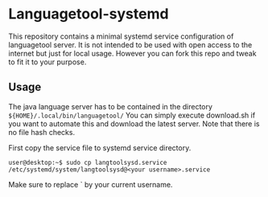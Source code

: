 # Languagetool-systemd

This repository contains a minimal systemd service configuration of languagetool server.
It is not intended to be used with open access to the internet but just for local usage. 
However you can fork this repo and tweak to fit it to your purpose.

## Usage

The java language server has to be contained in the directory `${HOME}/.local/bin/languagetool/`
You can simply execute download.sh if you want to automate this and download the latest server. Note
that there is no file hash checks.


First copy the service file to systemd service directory.

```console
user@desktop:~$ sudo cp langtoolsysd.service /etc/systemd/system/langtoolsysd@<your username>.service
```

Make sure to replace `<your username> by your current username.

